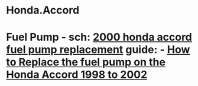 # Honda.Accord
# Fuel Pump - sch: [2000 honda accord fuel pump replacement](https://www.youtube.com/results?search_query=2000+honda+accord+fuel+pump+replacement) guide: - [How to Replace the fuel pump on the Honda Accord 1998 to 2002](https://youtu.be/IC6kJq-stVg)
